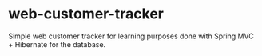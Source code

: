 # web-customer-tracker
Simple web customer tracker for learning purposes done with Spring MVC + Hibernate for the database.
